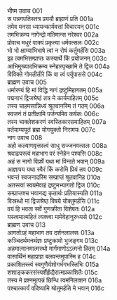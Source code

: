 भीष्म उवाच	001    
स पन्नगपतिस्तत्र प्रययौ ब्राह्मणं प्रति	001a  
तमेव मनसा ध्यायन्कार्यवत्तां विचारयन्	001c  
तमभिक्रम्य नागेन्द्रो मतिमान्स नरेश्वर	002a  
प्रोवाच मधुरं वाक्यं प्रकृत्या धर्मवत्सलः	002c  
भो भो क्षाम्याभिभाषे त्वां न रोषं कर्तुमर्हसि	003a  
इह त्वमभिसम्प्राप्तः कस्यार्थे किं प्रयोजनम्	003c  
आभिमुख्यादभिक्रम्य स्नेहात्पृच्छामि ते द्विज	004a  
विविक्ते गोमतीतीरे किं वा त्वं पर्युपाससे	004c  
ब्राह्मण उवाच	005    
धर्मारण्यं हि मां विद्धि नागं द्रष्टुमिहागतम्	005a  
पद्मनाभं द्विजश्रेष्ठं तत्र मे कार्यमाहितम्	005c  
तस्य चाहमसान्निध्यं श्रुतवानस्मि तं गतम्	006a  
स्वजनं तं प्रतीक्षामि पर्जन्यमिव कर्षकः	006c  
तस्य चाक्लेशकरणं स्वस्तिकारसमाहितम्	007a  
वर्तयाम्ययुतं ब्रह्म योगयुक्तो निरामयः	007c  
नाग उवाच	008    
अहो कल्याणवृत्तस्त्वं साधु सज्जनवत्सलः	008a  
श्रवाढ्यस्त्वं महाभाग परं स्नेहेन पश्यसि	008c  
अहं स नागो विप्रर्षे यथा मां विन्दते भवान्	009a  
आज्ञापय यथा स्वैरं किं करोमि प्रियं तव	009c  
भवन्तं स्वजनादस्मि सम्प्राप्तं श्रुतवानिह	010a  
अतस्त्वां स्वयमेवाहं द्रष्टुमभ्यागतो द्विज	010c  
सम्प्राप्तश्च भवानद्य कृतार्थः प्रतियास्यति	011a  
विस्रब्धो मां द्विजश्रेष्ठ विषये योक्तुमर्हसि	011c  
वयं हि भवता सर्वे गुणक्रीता विशेषतः	012a  
यस्त्वमात्महितं त्यक्त्वा मामेवेहानुरुध्यसे	012c  
ब्राह्मण उवाच	013    
आगतोऽहं महाभाग तव दर्शनलालसः	013a  
कञ्चिदर्थमनर्थज्ञः प्रष्टुकामो भुजङ्गम	013c  
अहमात्मानमात्मस्थो मार्गमाणोऽऽत्मनो हितम्	014a  
वासार्थिनं महाप्राज्ञ बलवन्तमुपास्मि ह	014c  
प्रकाशितस्त्वं स्वगुणैर्यशोगर्भगभस्तिभिः	015a  
शशाङ्ककरसंस्पर्शैर्हृद्यैरात्मप्रकाशितैः	015c  
तस्य मे प्रश्नमुत्पन्नं छिन्धि त्वमनिलाशन	016a  
पश्चात्कार्यं वदिष्यामि श्रोतुमर्हति मे भवान्	016c  

